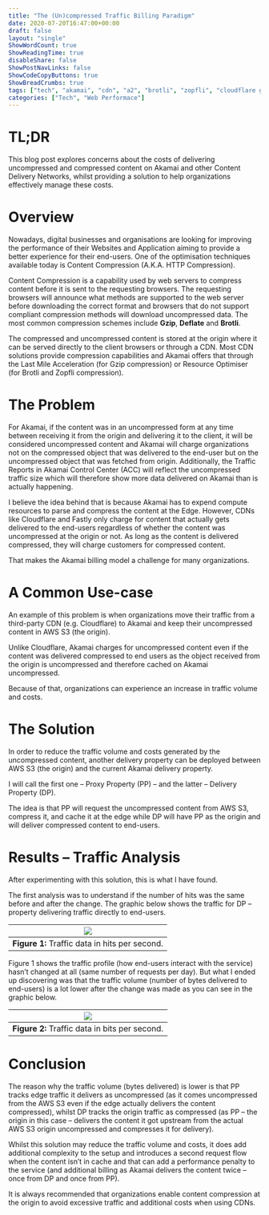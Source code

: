 ```yaml
---
title: "The (Un)compressed Traffic Billing Paradigm"
date: 2020-07-20T16:47:00+00:00
draft: false
layout: "single"
ShowWordCount: true
ShowReadingTime: true
disableShare: false
ShowPostNavLinks: false
ShowCodeCopyButtons: true
ShowBreadCrumbs: true
tags: ["tech", "akamai", "cdn", "a2", "brotli", "zopfli", "cloudflare gateway", "compressed content", "compression", "deflate", "delivery property", "fastly", "gzip", "last mile acceleration", "lma", "origin compression", "proxy property", "resource optimizer", "traffic billing issues"]
categories: ["Tech", "Web Performace"]
---
```


# TL;DR

This blog post explores concerns about the costs of delivering uncompressed and compressed content on Akamai and other Content Delivery Networks, whilst providing a solution to help organizations effectively manage these costs.

# Overview

Nowadays, digital businesses and organisations are looking for improving the performance of their Websites and Application aiming to provide a better experience for their end-users. One of the optimisation techniques available today is Content Compression (A.K.A. HTTP Compression).

Content Compression is a capability used by web servers to compress content before it is sent to the requesting browsers. The requesting browsers will announce what methods are supported to the web server before downloading the correct format and browsers that do not support compliant compression methods will download uncompressed data. The most common compression schemes include **Gzip**, **Deflate** and **Brotli**.

The compressed and uncompressed content is stored at the origin where it can be served directly to the client browsers or through a CDN. Most CDN solutions provide compression capabilities and Akamai offers that through the Last Mile Acceleration (for Gzip compression) or Resource Optimiser (for Brotli and Zopfli compression).

# The Problem

For Akamai, if the content was in an uncompressed form at any time between receiving it from the origin and delivering it to the client, it will be considered uncompressed content and Akamai will charge organizations not on the compressed object that was delivered to the end-user but on the uncompressed object that was fetched from origin. Additionally, the Traffic Reports in Akamai Control Center (ACC) will reflect the uncompressed traffic size which will therefore show more data delivered on Akamai than is actually happening.

I believe the idea behind that is because Akamai has to expend compute resources to parse and compress the content at the Edge. However, CDNs like Cloudflare and Fastly only charge for content that actually gets delivered to the end-users regardless of whether the content was uncompressed at the origin or not. As long as the content is delivered compressed, they will charge customers for compressed content.

That makes the Akamai billing model a challenge for many organizations.

# A Common Use-case

An example of this problem is when organizations move their traffic from a third-party CDN (e.g. Cloudflare) to Akamai and keep their uncompressed content in AWS S3 (the origin).

Unlike Cloudflare, Akamai charges for uncompressed content even if the content was delivered compressed to end users as the object received from the origin is uncompressed and therefore cached on Akamai uncompressed.

Because of that, organizations can experience an increase in traffic volume and costs.

# The Solution

In order to reduce the traffic volume and costs generated by the uncompressed content, another delivery property can be deployed between AWS S3 (the origin) and the current Akamai delivery property.

I will call the first one – Proxy Property (PP) – and the latter – Delivery Property (DP).

The idea is that PP will request the uncompressed content from AWS S3, compress it, and cache it at the edge while DP will have PP as the origin and will deliver compressed content to end-users.

# Results – Traffic Analysis

After experimenting with this solution, this is what I have found.

The first analysis was to understand if the number of hits was the same before and after the change. The graphic below shows the traffic for DP – property delivering traffic directly to end-users.

| ![](/img/ta1.png) |
| :--: |
| **Figure 1:** Traffic data in hits per second.  |

Figure 1 shows the traffic profile (how end-users interact with the service) hasn’t changed at all (same number of requests per day). But what I ended up discovering was that the traffic volume (number of bytes delivered to end-users) is a lot lower after the change was made as you can see in the graphic below.

| ![](/img/ta2.png) |
| :--: |
| **Figure 2:** Traffic data in bits per second.  |

# Conclusion

The reason why the traffic volume (bytes delivered) is lower is that PP tracks edge traffic it delivers as uncompressed (as it comes uncompressed from the AWS S3 even if the edge actually delivers the content compressed), whilst DP tracks the origin traffic as compressed (as PP – the origin in this case – delivers the content it got upstream from the actual AWS S3 origin uncompressed and compresses it for delivery).

Whilst this solution may reduce the traffic volume and costs, it does add additional complexity to the setup and introduces a second request flow when the content isn’t in cache and that can add a performance penalty to the service (and additional billing as Akamai delivers the content twice – once from DP and once from PP).

It is always recommended that organizations enable content compression at the origin to avoid excessive traffic and additional costs when using CDNs.

